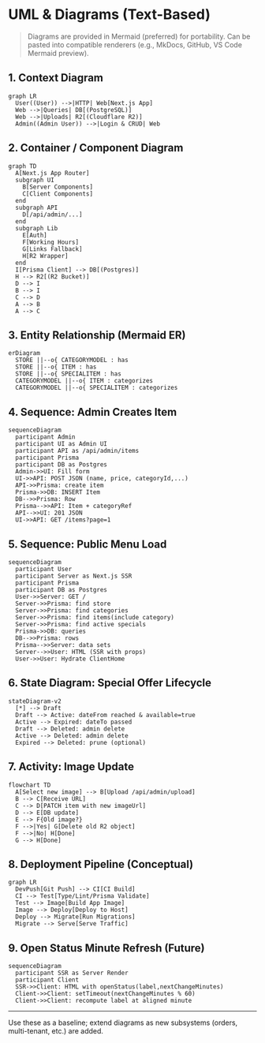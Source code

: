 # UML & Diagrams (Text-Based)

> Diagrams are provided in Mermaid (preferred) for portability. Can be pasted into compatible renderers (e.g., MkDocs, GitHub, VS Code Mermaid preview).

## 1. Context Diagram
```mermaid
graph LR
  User((User)) -->|HTTP| Web[Next.js App]
  Web -->|Queries| DB[(PostgreSQL)]
  Web -->|Uploads| R2[(Cloudflare R2)]
  Admin((Admin User)) -->|Login & CRUD| Web
```

## 2. Container / Component Diagram
```mermaid
graph TD
  A[Next.js App Router]
  subgraph UI
    B[Server Components]
    C[Client Components]
  end
  subgraph API
    D[/api/admin/...]
  end
  subgraph Lib
    E[Auth]
    F[Working Hours]
    G[Links Fallback]
    H[R2 Wrapper]
  end
  I[Prisma Client] --> DB[(Postgres)]
  H --> R2[(R2 Bucket)]
  D --> I
  B --> I
  C --> D
  A --> B
  A --> C
```

## 3. Entity Relationship (Mermaid ER)
```mermaid
erDiagram
  STORE ||--o{ CATEGORYMODEL : has
  STORE ||--o{ ITEM : has
  STORE ||--o{ SPECIALITEM : has
  CATEGORYMODEL ||--o{ ITEM : categorizes
  CATEGORYMODEL ||--o{ SPECIALITEM : categorizes
```

## 4. Sequence: Admin Creates Item
```mermaid
sequenceDiagram
  participant Admin
  participant UI as Admin UI
  participant API as /api/admin/items
  participant Prisma
  participant DB as Postgres
  Admin->>UI: Fill form
  UI->>API: POST JSON (name, price, categoryId,...)
  API->>Prisma: create item
  Prisma->>DB: INSERT Item
  DB-->>Prisma: Row
  Prisma-->>API: Item + categoryRef
  API-->>UI: 201 JSON
  UI->>API: GET /items?page=1
```

## 5. Sequence: Public Menu Load
```mermaid
sequenceDiagram
  participant User
  participant Server as Next.js SSR
  participant Prisma
  participant DB as Postgres
  User->>Server: GET /
  Server->>Prisma: find store
  Server->>Prisma: find categories
  Server->>Prisma: find items(include category)
  Server->>Prisma: find active specials
  Prisma->>DB: queries
  DB-->>Prisma: rows
  Prisma-->>Server: data sets
  Server-->>User: HTML (SSR with props)
  User->>User: Hydrate ClientHome
```

## 6. State Diagram: Special Offer Lifecycle
```mermaid
stateDiagram-v2
  [*] --> Draft
  Draft --> Active: dateFrom reached & available=true
  Active --> Expired: dateTo passed
  Draft --> Deleted: admin delete
  Active --> Deleted: admin delete
  Expired --> Deleted: prune (optional)
```

## 7. Activity: Image Update
```mermaid
flowchart TD
  A[Select new image] --> B[Upload /api/admin/upload]
  B --> C[Receive URL]
  C --> D[PATCH item with new imageUrl]
  D --> E[DB update]
  E --> F{Old image?}
  F -->|Yes| G[Delete old R2 object]
  F -->|No| H[Done]
  G --> H[Done]
```

## 8. Deployment Pipeline (Conceptual)
```mermaid
graph LR
  DevPush[Git Push] --> CI[CI Build]
  CI --> Test[Type/Lint/Prisma Validate]
  Test --> Image[Build App Image]
  Image --> Deploy[Deploy to Host]
  Deploy --> Migrate[Run Migrations]
  Migrate --> Serve[Serve Traffic]
```

## 9. Open Status Minute Refresh (Future)
```mermaid
sequenceDiagram
  participant SSR as Server Render
  participant Client
  SSR->>Client: HTML with openStatus(label,nextChangeMinutes)
  Client->>Client: setTimeout(nextChangeMinutes % 60)
  Client->>Client: recompute label at aligned minute
```

---
Use these as a baseline; extend diagrams as new subsystems (orders, multi-tenant, etc.) are added.
